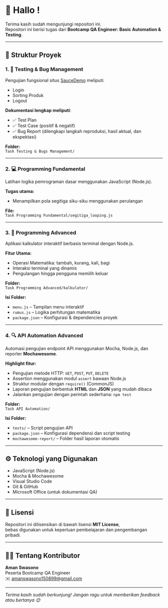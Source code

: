 # 👋 Hallo !
Terima kasih sudah mengunjungi repositori ini.  
Repositori ini berisi tugas dari **Bootcamp QA Engineer: Basic Automation & Testing**.

---

## 📂 Struktur Proyek

### 1. 🧪 Testing & Bug Management  
Pengujian fungsional situs [SauceDemo](https://www.saucedemo.com/) meliputi:
- Login  
- Sorting Produk  
- Logout  

**Dokumentasi lengkap meliputi**:
- ✅ Test Plan  
- ✅ Test Case (positif & negatif)  
- ✅ Bug Report (dilengkapi langkah reproduksi, hasil aktual, dan ekspektasi)

**Folder:**  
`Task Testing & Bugs Management/`

---

### 2. 💻 Programming Fundamental  
Latihan logika pemrograman dasar menggunakan JavaScript (Node.js).

**Tugas utama:**  
- Menampilkan pola segitiga siku-siku menggunakan perulangan

**File:**  
`Task Programming Fundamental/segitiga_looping.js`

---

### 3. 🚀 Programming Advanced  
Aplikasi kalkulator interaktif berbasis terminal dengan Node.js.

**Fitur Utama:**  
- Operasi Matematika: tambah, kurang, kali, bagi  
- Interaksi terminal yang dinamis  
- Pengulangan hingga pengguna memilih keluar

**Folder:**  
`Task Programming Advanced/kalkulator/`

**Isi Folder:**  
- `menu.js` – Tampilan menu interaktif  
- `rumus.js` – Logika perhitungan matematika  
- `package.json` – Konfigurasi & dependencies proyek

---

### 4. 🔍 API Automation Advanced  
Automasi pengujian endpoint API menggunakan Mocha, Node.js, dan reporter **Mochawesome**.

**Highlight fitur:**  
- Pengujian metode HTTP: `GET`, `POST`, `PUT`, `DELETE`  
- Assertion menggunakan modul `assert` bawaan Node.js  
- Struktur modular dengan `require()` (CommonJS)  
- Laporan pengujian berbentuk **HTML** dan **JSON** yang mudah dibaca  
- Jalankan pengujian dengan perintah sederhana: `npm test`

**Folder:**  
`Task API Automation/`

**Isi Folder:**  
- `tests/` – Script pengujian API   
- `package.json` – Konfigurasi dependensi dan script testing  
- `mochawesome-report/` – Folder hasil laporan otomatis

---

## ⚙️ Teknologi yang Digunakan

- JavaScript (Node.js)  
- Mocha & Mochawesome  
- Visual Studio Code  
- Git & GitHub  
- Microsoft Office (untuk dokumentasi QA)

---

## 📜 Lisensi

Repositori ini dilisensikan di bawah lisensi **MIT License**,  
bebas digunakan untuk keperluan pembelajaran dan pengembangan pribadi.

---

## 🙋‍♂️ Tentang Kontributor

**Aman Swasono**  
Peserta Bootcamp QA Engineer  
✉️ [amanswasono150899@gmail.com](mailto:amanswasono150899@gmail.com)

---

*Terima kasih sudah berkunjung! Jangan ragu untuk memberikan feedback atau bertanya 😊*
